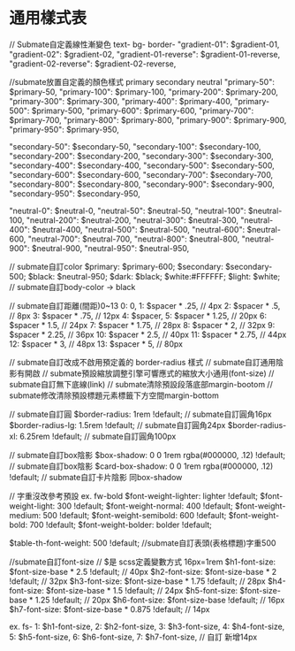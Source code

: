 # 通用樣式表

  // Submate自定義線性漸變色 text- bg- border-
  "gradient-01": $gradient-01,
  "gradient-02": $gradient-02,
  "gradient-01-reverse": $gradient-01-reverse,
  "gradient-02-reverse": $gradient-02-reverse,

  //submate放置自定義的顏色樣式 primary secondary neutral
  "primary-50": $primary-50,
  "primary-100": $primary-100,
  "primary-200": $primary-200,
  "primary-300": $primary-300,
  "primary-400": $primary-400,
  "primary-500": $primary-500,
  "primary-600": $primary-600,
  "primary-700": $primary-700,
  "primary-800": $primary-800,
  "primary-900": $primary-900,
  "primary-950": $primary-950,

  "secondary-50": $secondary-50,
  "secondary-100": $secondary-100,
  "secondary-200": $secondary-200,
  "secondary-300": $secondary-300,
  "secondary-400": $secondary-400,
  "secondary-500": $secondary-500,
  "secondary-600": $secondary-600,
  "secondary-700": $secondary-700,
  "secondary-800": $secondary-800,
  "secondary-900": $secondary-900,
  "secondary-950": $secondary-950,

  "neutral-0": $neutral-0,
  "neutral-50": $neutral-50,
  "neutral-100": $neutral-100,
  "neutral-200": $neutral-200,
  "neutral-300": $neutral-300,
  "neutral-400": $neutral-400,
  "neutral-500": $neutral-500,
  "neutral-600": $neutral-600,
  "neutral-700": $neutral-700,
  "neutral-800": $neutral-800,
  "neutral-900": $neutral-900,
  "neutral-950": $neutral-950,

  // submate自訂color
  $primary: $primary-600;
  $secondary: $secondary-500;
  $black: $neutral-950;
  $dark: $black;
  $white:#FFFFFF;
  $light: $white;
  // submate自訂body-color  -> black

  // submate自訂距離(間距)0~13
  0: 0,
  1: $spacer * .25, // 4px
  2: $spacer * .5, // 8px
  3: $spacer * .75, // 12px
  4: $spacer, 
  5: $spacer * 1.25, // 20px
  6: $spacer * 1.5, // 24px
  7: $spacer * 1.75, // 28px
  8: $spacer * 2, // 32px
  9: $spacer * 2.25, // 36px
  10: $spacer * 2.5, // 40px
  11: $spacer * 2.75, // 44px
  12: $spacer * 3, // 48px
  13: $spacer * 5, // 80px

  // submate自訂改成不啟用預定義的 border-radius 樣式
  // submate自訂通用陰影有開啟
  // submate預設縮放調整引擎可響應式的縮放大小通用(font-size)
  // submate自訂無下底線(link)
  // submate清除預設段落底部margin-bootom
  // submate修改清除預設標題元素標籤下方空間margin-bottom

  // submate自訂圓
  $border-radius:               1rem !default; // submate自訂圓角16px
  $border-radius-lg:            1.5rem !default; // submate自訂圓角24px
  $border-radius-xl:            6.25rem !default; // submate自訂圓角100px

  // submate自訂box陰影
  $box-shadow:                  0 0 1rem rgba(#000000, .12) !default;  // submate自訂box陰影
  $card-box-shadow:                   0 0 1rem rgba(#000000, .12) !default; // submate自訂卡片陰影 同box-shadow

  // 字重沒改參考預設 ex. fw-bold
  $font-weight-lighter:         lighter !default;
  $font-weight-light:           300 !default;
  $font-weight-normal:          400 !default;
  $font-weight-medium:          500 !default;
  $font-weight-semibold:        600 !default;
  $font-weight-bold:            700 !default;
  $font-weight-bolder:          bolder !default;

  $table-th-font-weight:        500 !default; //submate自訂表頭(表格標題)字重500

  //submate自訂font-size
  // $是 scss定義變數方式 16px=1rem
  $h1-font-size:                $font-size-base * 2.5 !default; // 40px
  $h2-font-size:                $font-size-base * 2 !default; // 32px
  $h3-font-size:                $font-size-base * 1.75 !default; // 28px
  $h4-font-size:                $font-size-base * 1.5 !default; // 24px
  $h5-font-size:                $font-size-base * 1.25 !default; // 20px
  $h6-font-size:                $font-size-base !default; // 16px
  $h7-font-size:                $font-size-base * 0.875 !default; // 14px

  ex. fs-
  1: $h1-font-size,
  2: $h2-font-size,
  3: $h3-font-size,
  4: $h4-font-size,
  5: $h5-font-size,
  6: $h6-font-size,
  7: $h7-font-size, // 自訂 新增14px